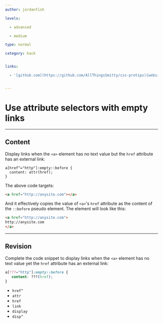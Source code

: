 ```yaml
---
author: jordanfish

levels:

  - advanced

  - medium

type: normal

category: hack


links:

  - '[github.com](https://github.com/AllThingsSmitty/css-protips){website}'


---
```


# Use attribute selectors with empty links

---
## Content

Display links when the `<a>` element has no text value but the `href` attribute has an external link:
```
a[href^="http"]:empty::before {
  content: attr(href);
}
```
The above code targets:
```html
<a href="http://anysite.com"></a>
```
And it effectively copies the value of `<a>`'s `href` attribute as the content of the `::before` pseudo element. The element will look like this: 
```html
<a href="http://anysite.com">
http://anysite.com
</a>
```

---
## Revision

Complete the code snippet to display links when the `<a>` element has no text value yet the `href` attribute has an external link:

```css
a[???="http"]:empty::before {
   content: ???(href);
}
```


* `href^`
* `attr`
* `href`
* `link`
* `display`
* `disp^`

